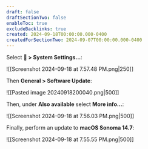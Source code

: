 ```yaml
---
draft: false
draftSectionTwo: false
enableToc: true
excludeBacklinks: true
created: 2024-09-18T00:00:00.000-0400
createdForSectionTwo: 2024-09-07T00:00:00.000-0400
---
```


Select ** > System Settings...**:

![[Screenshot 2024-09-18 at 7.57.48 PM.png|250]]

Then **General > Software Update**:

![[Pasted image 20240918200040.png|500]]

Then, under **Also available** select **More info...**:

![[Screenshot 2024-09-18 at 7.56.03 PM.png|500]]

Finally, perform an update to **macOS Sonoma 14.7**:

![[Screenshot 2024-09-18 at 7.55.55 PM.png|500]]